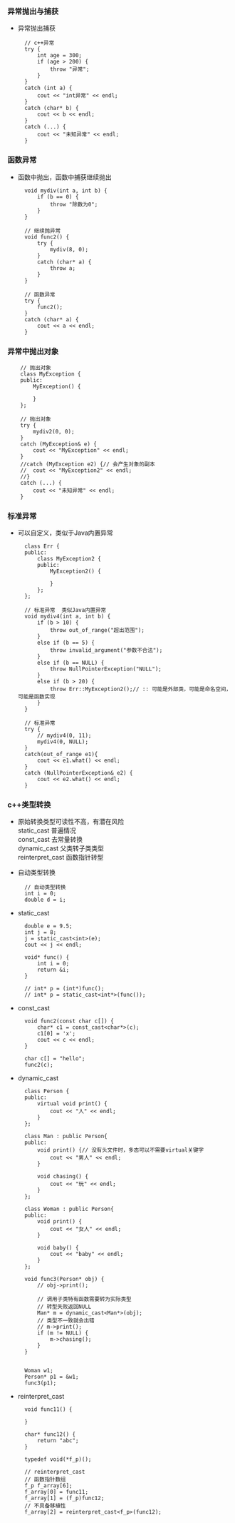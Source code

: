 ### 异常抛出与捕获  

- 异常抛出捕获  

        // c++异常
        try {
            int age = 300;
            if (age > 200) { 
                throw "异常";
            }
        }
        catch (int a) {
            cout << "int异常" << endl;
        }
        catch (char* b) {
            cout << b << endl;
        }
        catch (...) {
            cout << "未知异常" << endl;
        }

### 函数异常  

- 函数中抛出，函数中捕获继续抛出  

        void mydiv(int a, int b) {
            if (b == 0) {
                throw "除数为0";
            }
        }

        // 继续抛异常
        void func2() {
            try {
                mydiv(8, 0);
            }
            catch (char* a) {
                throw a;
            }
        }

        // 函数异常
        try {
            func2();
        }
        catch (char* a) {
            cout << a << endl;
        }

### 异常中抛出对象  

        // 抛出对象
        class MyException {
        public:
            MyException() {

            }
        };    

        // 抛出对象
        try {
            mydiv2(0, 0);
        }
        catch (MyException& e) {
            cout << "MyException" << endl;
        }
        //catch (MyException e2) {// 会产生对象的副本
        //	cout << "MyException2" << endl;
        //}
        catch (...) {
            cout << "未知异常" << endl;
        }        

### 标准异常  

- 可以自定义，类似于Java内置异常  

        class Err {
        public:
            class MyException2 {
            public:
                MyException2() {

                }
            };
        };

        // 标准异常  类似Java内置异常 
        void mydiv4(int a, int b) {
            if (b > 10) {
                throw out_of_range("超出范围");
            }
            else if (b == 5) {
                throw invalid_argument("参数不合法");
            }
            else if (b == NULL) {
                throw NullPointerException("NULL");
            }
            else if (b > 20) {
                throw Err::MyException2();// :: 可能是外部类，可能是命名空间，可能是函数实现
            }
        }

        // 标准异常
        try {
            // mydiv4(0, 11);
            mydiv4(0, NULL);
        }
        catch(out_of_range e1){
            cout << e1.what() << endl;
        }
        catch (NullPointerException& e2) {
            cout << e2.what() << endl;
        }

### c++类型转换  

- 原始转换类型可读性不高，有潜在风险  
  static_cast  普遍情况  
  const_cast  去常量转换  
  dynamic_cast  父类转子类类型  
  reinterpret_cast  函数指针转型  

- 自动类型转换  

        // 自动类型转换
        int i = 0;
        double d = i;

- static_cast  

        double e = 9.5;
        int j = 8;
        j = static_cast<int>(e);
        cout << j << endl;        

        void* func() {
            int i = 0;
            return &i;
        }

        // int* p = (int*)func();
        // int* p = static_cast<int*>(func());  

- const_cast

        void func2(const char c[]) {
            char* c1 = const_cast<char*>(c);
            c1[0] = 'x';
            cout << c << endl;
        }

        char c[] = "hello";
        func2(c);

- dynamic_cast  

        class Person {
        public:
            virtual void print() {
                cout << "人" << endl;
            }
        };

        class Man : public Person{
        public:
            void print() {// 没有头文件时，多态可以不需要virtual关键字
                cout << "男人" << endl;
            }

            void chasing() {
                cout << "玩" << endl;
            }
        };

        class Woman : public Person{
        public:
            void print() {
                cout << "女人" << endl;
            }

            void baby() {
                cout << "baby" << endl;
            }
        };

        void func3(Person* obj) {
            // obj->print();

            // 调用子类特有函数需要转为实际类型
            // 转型失败返回NULL
            Man* m = dynamic_cast<Man*>(obj);
            // 类型不一致就会出错
            // m->print();
            if (m != NULL) {
                m->chasing();
            }
        }        


        Woman w1;
        Person* p1 = &w1;
        func3(p1);        

- reinterpret_cast  

        void func11() {

        }

        char* func12() {
            return "abc";
        }

        typedef void(*f_p)();        

        // reinterpret_cast
        // 函数指针数组
        f_p f_array[6];
        f_array[0] = func11;
        f_array[1] = (f_p)func12;
        // 不具备移植性
        f_array[2] = reinterpret_cast<f_p>(func12);        